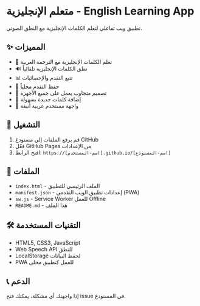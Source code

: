 # متعلم الإنجليزية - English Learning App

تطبيق ويب تفاعلي لتعلم الكلمات الإنجليزية مع النطق الصوتي.

## ✨ المميزات

- 🎯 تعلم الكلمات الإنجليزية مع الترجمة العربية
- 🔊 نطق الكلمات الإنجليزية تلقائياً
- 📊 تتبع التقدم والإحصائيات
- 💾 حفظ التقدم محلياً
- 📱 تصميم متجاوب يعمل على جميع الأجهزة
- 🔄 إضافة كلمات جديدة بسهولة
- 🎨 واجهة مستخدم عربية أنيقة

## 🚀 التشغيل

1. قم برفع الملفات إلى مستودع GitHub
2. فعّل GitHub Pages من الإعدادات
3. افتح الرابط: `https://[اسم-المستخدم].github.io/[اسم-المستودع]`

## 📁 الملفات

- `index.html` - الملف الرئيسي للتطبيق
- `manifest.json` - إعدادات تطبيق الويب التقدمي (PWA)
- `sw.js` - Service Worker للعمل Offline
- `README.md` - هذا الملف

## 🛠️ التقنيات المستخدمة

- HTML5, CSS3, JavaScript
- Web Speech API للنطق
- LocalStorage لحفظ البيانات
- PWA للعمل كتطبيق محلي

## 📞 الدعم

إذا واجهتك أي مشكلة، يمكنك فتح issue في المستودع.